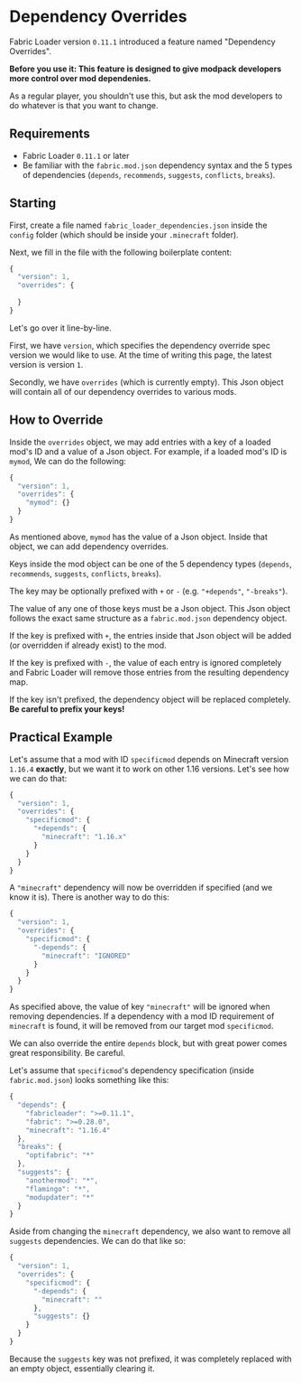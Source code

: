 # Dependency Overrides

Fabric Loader version `0.11.1` introduced a feature named "Dependency
Overrides".

**Before you use it: This feature is designed to give modpack developers
more control over mod dependenies.**

As a regular player, you shouldn't use this, but ask the mod developers
to do whatever is that you want to change.

## Requirements

- Fabric Loader `0.11.1` or later
- Be familiar with the `fabric.mod.json` dependency syntax and the 5
  types of dependencies (`depends`, `recommends`, `suggests`,
  `conflicts`, `breaks`).

## Starting

First, create a file named `fabric_loader_dependencies.json` inside the
`config` folder (which should be inside your `.minecraft` folder).

Next, we fill in the file with the following boilerplate content:

```JavaScript
{
  "version": 1,
  "overrides": {
    
  }
}
```

Let's go over it line-by-line.

First, we have `version`, which specifies the dependency override spec
version we would like to use. At the time of writing this page, the
latest version is version `1`.

Secondly, we have `overrides` (which is currently empty). This Json
object will contain all of our dependency overrides to various mods.

## How to Override

Inside the `overrides` object, we may add entries with a key of a loaded
mod's ID and a value of a Json object. For example, if a loaded mod's ID
is `mymod`, We can do the following:

```JavaScript
{
  "version": 1,
  "overrides": {
    "mymod": {}
  }
}
```

As mentioned above, `mymod` has the value of a Json object. Inside that
object, we can add dependency overrides.

Keys inside the mod object can be one of the 5 dependency types
(`depends`, `recommends`, `suggests`, `conflicts`, `breaks`).

The key may be optionally prefixed with `+` or `-` (e.g. `"+depends"`,
`"-breaks"`).

The value of any one of those keys must be a Json object. This Json
object follows the exact same structure as a `fabric.mod.json`
dependency object.

If the key is prefixed with `+`, the entries inside that Json object
will be added (or overridden if already exist) to the mod.

If the key is prefixed with `-`, the value of each entry is ignored
completely and Fabric Loader will remove those entries from the
resulting dependency map.

If the key isn't prefixed, the dependency object will be replaced
completely. **Be careful to prefix your keys!**

## Practical Example

Let's assume that a mod with ID `specificmod` depends on Minecraft
version `1.16.4` **exactly**, but we want it to work on other 1.16
versions. Let's see how we can do that:

```JavaScript
{
  "version": 1,
  "overrides": {
    "specificmod": {
      "+depends": {
        "minecraft": "1.16.x"
      }
    }
  }
}
```

A `"minecraft"` dependency will now be overridden if specified (and we
know it is). There is another way to do this:

```JavaScript
{
  "version": 1,
  "overrides": {
    "specificmod": {
      "-depends": {
        "minecraft": "IGNORED"
      }
    }
  }
}
```

As specified above, the value of key `"minecraft"` will be ignored when
removing dependencies. If a dependency with a mod ID requirement of
`minecraft` is found, it will be removed from our target mod
`specificmod`.

We can also override the entire `depends` block, but with great power
comes great responsibility. Be careful.

Let's assume that `specificmod`'s dependency specification (inside
`fabric.mod.json`) looks something like this:

```JavaScript
{
  "depends": {
    "fabricloader": ">=0.11.1",
    "fabric": ">=0.28.0",
    "minecraft": "1.16.4"
  },
  "breaks": {
    "optifabric": "*"
  },
  "suggests": {
    "anothermod": "*",
    "flamingo": "*",
    "modupdater": "*"
  }
}
```

Aside from changing the `minecraft` dependency, we also want to remove
all `suggests` dependencies. We can do that like so:

```JavaScript
{
  "version": 1,
  "overrides": {
    "specificmod": {
      "-depends": {
        "minecraft": ""
      },
      "suggests": {}
    }
  }
}
```

Because the `suggests` key was not prefixed, it was completely replaced
with an empty object, essentially clearing it.

